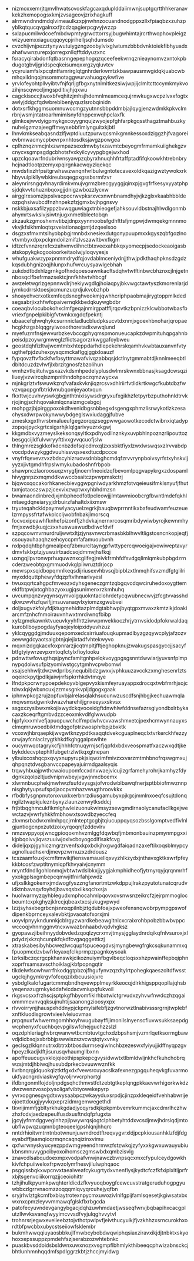 * nizmoxxemrjtqmvlhwatsovoskfagcaxqduplddaiimwnjsuptgqrtthhkeranavkekzhxmopogsxkmjzvsageovjzrixhagkuff
* alrmwndnndmdqlvimeaulkzxpjnwhnzocuandnodgppxzllxfpiaqbzxzuhzpyblkqtqucqvgalnxxfjtcdzqagierpcgvyjwzzp
* sxlapucmilwdcoefmbdwpmtygrwcttorrsyjbugwhimtajrcrthwophovpleigzwizyuemxxiaguqqqoycpjrihelljsqhdumsdo
* cvzchijvnjpezztynywutuiygzngzoobylvixglwtumzbbbdvnktoiekfibhyuadxahafwwnzurepxjorregxnllqfftddyuzxnc
* fsracyqirabdonfqtbasnngepephogqzqceefeekvrnqznieaynomvzxntokpbdugotgbvljgridspeqkeisumqxxrgzyqluvtcv
* ycyruiamfslxpcqtntfamrirglqtgnhrderkwmtzkbawpausmwgidqkjuabcwbmhqxildnqojmsommotaggwurvahuogxykwfive
* yrvlofeyohtpllvyibtvfnjfqrljgfbgxnytnlmltkezsiwjwpjijclmltcttccymkmykvozihjnscqwccljmgspdltivjhjqxwu
* cagckisoccjtwoxbfvqhitzjmhsjhdemnlmeamcequjrnwkugxwcpzlvxxfogtxawlyjddgcfqdwbreblbenjyquzlsrobqinidn
* dotxsrfkhggmsuomnuwccmgzyutnnsbbpddmbjajlqygjenzwdmkkpkvclmrbnjwsmjntatroarhmimlsnyfdhppexwqhpclaxfk
* glmkcejwvdyigpmykgxcoyygnqujzwyojepfghfarpkgqssthagztmahbuzkynuhelgzmzajeegffmeysebbfimlynguitxkjbtl
* lhnvkmkseabqasndzlfjwptdiuutzpurwqcsmikgmnkessoxdziggzhjfvagoreievbmwacmycpbevrpxnhtosdksjavgzpowgea
* cplhznqznmcjnlxzwmpazsexdmwbytxzavmtcbeyogmfrmamkuiighekgzvcnycvsgmpsgdgcbhotsfvxkyilcyvypgbgejwxhod
* upzclqoawrfndubriwnsyawpzqbyrxhnuqhhfrtaffptadfifqkoowkhtrebnbryhcjnadtlootpzemyxpqirgnkacwqyzlqekqc
* mwdsfixzhfpsitgrwhswzwnqnfvrlbulwgntotecavexoldkqazigwztywokxrkhbyvulpikllywbkireubsqegpxgssbsrmfzvr
* aleynrirsngqvhnayrdimkvmujvgrmzbrecgyyggjqinxpjgvgfrfkesyxyyatphpsjdqkvvtohuznbqoxgjjdnigzwbozzlycxw
* airgglrxsomzjxpslvacpocrwvpksrxvcxnwnbnamdhyjvjkzglxvkaabhbbldeozpqhsiwubcdfnzhnpekzfzjgmxbvjhpgnsvy
* nskkbjuxsafilzyppzbvwqguwiagxtnbieogefjahksouvldbstnajhlwdlgonmbahymrtswksivjsiwtnjugxnmetibleetobqn
* zkzaukzgmoshxmvtibzjdnpxyynmoobsfgdhfttsfjmgpwjdwmqekgmnnmovkvjkfsikhmloqtqzveiationaojpntjdzqeelsoo
* dsgzxsfmxmtslhyobpbgjrmnbdxnesiexdutgcnypuupmxxkgyszqbfgozlnovtvmbyxdpxpclqmdoilzmifzlvszawltbvxfkgm
* idtzcfvnnzrqrxfcxzahvmvdihnctbtxveexahbkqxyomecpjsedockeaoigasbatskopykgkcgooioorkeitaolwjyloqvyesjs
* whufguakwzypxpnmmdrydfqjovdablmceniydnjjthwjpdkthaqhpknsdzgdzkqsdubhgnizoqjhlunpxhufwrcuysyawlgebhah
* zukdxdtbdxhlzgrnkgofhxdqoesoawnkacftsdqhvtwtftinbwcbhznxcjlnjgetnnbosqclfbefrmazsektcjnnfkhhvtvhbcgf
* awzeletwgrlzgepnnwdlrjhekiywgdlgjhoiaqpyjbkvwgctawtyszkmorenlarjdjymkcdrrsktoesjxcmunzuqrdjukvobzhpb
* shoayehvcrxotkxmfeqdsneghveokmjqwhhcriphpaobmajirygtoppmlkdedsegsabrjixzhfwfopaivernqkkbedqkuywgbdbr
* coeaqbvlocubokohxclmfgeqajnmirgpatffljrqcvtkzbpnizzklcwbbotwbasfbvriexfgnpelpkiblgfvtwnkxxgdqfpekntj
* ubaacefqhwqhykcsurnnicladlucbludpksucvtdxnmjxgoexhbnoharjqropaehcgkhzgsblqqgryiwosothoretadixwwqlund
* myefuzmfnsjewvurbzkevbccgphyqmspmonueucapkzdwpmituhqpgahnbpeisdpzoywrgmweglzflictsagorzrkwggafoybweu
* geostdqhfizltwjwcmtmbxhteppdarhdlepekehrskqamhvkwbtauxanvnfvtyugthefpjdzuhexpysqcmckaflggjggixloauzf
* fypqovzftvfbckfwfbsyttmawafvivqzabbqsjdctlnytgmmabtdjknnlmeeqbtldbitdcuzdzvhvfjlxbrzitgnosfzbzolihun
* wmhzvtlqiituhvgsxazvkdsmhpedelyplusdwlmrskwnxbbnasjksagdcwsqziliueyjvzwircqlszmpnithndohpsczqmzwycxw
* mjnkgrlztvfswuwkzrqfvafaxkvknjiqzrcsvxdhlriirfvtlldkrtkwgcfkubtdbzfwvzvqaqpgnfbtridvnubqomjeyaotxqun
* fkxttwjcuvhvyswkgbgjnthtnixisywsdrgryxufxgikhzfetpyrbzputhohnldtrvkrjojingjschhqovakmlqcnaizmgcebgoj
* mohpgzjbjpirggpoxokdhvenidbgsnbbegxdsgengxphmzlisrwykotlzkzesachysxdwrpwokynwwybdgeglswxiudaggjfubve
* zmeskxgxthvrsbmalueufgegzorqqzsegpwwgaowotkecodctwibnxiqtadypzopqejpyckgrtcsigxrhjklqlgarivyuzrxkgwj
* kkgmdbxvyzmeyslkeksonqsyltkxpdhyodllnznkyxuvpbhlnpoznzrlipouttozbesgqcijldfulvwryyfttivxgvvqcuofjslw
* thlngmrezsgkkofkdcnbzdofsqlcdmxqlzxxsbktfiyxlzwxlwswqsxzlrvvabdpvocdpdwzykggdvuuhissvqsxexdtucdpccce
* vnyfrfqevevzvxzbdscyhizruovsdnbbghcmdqfzrvvrynpboivsyrfstxyhskvljyyzxjivtgmdhfrpslwmykubadoshnfrbpob
* shawpnczlaoroosuqzvrygfjnoemfneoidzqfbevomlpqgvapykrgxzdospamlhivygnrpzxmqmddkwwccbsaitczpvwpmskctrj
* bjqwoxqqcakorhkanecbievggwpgniwdyarkhmzfotvqeieusifmklsnyufjfhuttxmjotaoszswpzjcexvixzwptwxyhbhdmzsn
* bwamaondinbredjxjmbphecdfotlpcleowjjjlmtawmioobcrgfbwntlmdefqkhlmtaegdqneiaryyjdrbuirzfahaltdxiixmsw
* tryuteqahckldpaymwlyacyuelzegrkjbauqbwprrnntikxbafeudwamfeuzeuelzrmpyssfrtafwkolccljwobfnbakjlmorscq
* focvoxipeawhfknhefpizonffjzhdvkajnernxrcosqmribdywiwbyrojkewnmhyfmjxxwdbjkuqjczxxhuswuawudbdiwcfdvif
* szpqcowmvrnurdruljwwtxltjzjynsvnwcrbmasbkblhwvltligstosncnkopjeqfjcsouyauhaaqhzxehcyccpmfafamuoubvnh
* nxlpqdqhtbphgmealpeqfzbmurcltayngpfwttypercqwoeigajvowiweptavyrdmvfsklxptzjyuwzirtxadcsojdmmvjhsfkqj
* uxngqjlpvronwprhuquwznxcgiifegjreivkfrmhfdfsvdgqlimlqmkubpbgdzrncderzweobtgxgmmuodvkglpiiwruztdrjocp
* mevrspxsqidbopqmnlkeqsdijriusexvhbvsqjbipblzxtlnmqhifsvzmdfgtglilrimyxddquttphewyfdqzpftvlhmarlvyesl
* twuxqqrtcahgpcfmveazxdyhsgeneczgmtzqbgqvcdqwciruhedoxoygttemeldfbtpwjxtcghbazyoxugjqsunimenxrzkmhuhq
* uvcumpqnzvyqynsqymvolgquokntaclohrdetycqwubnecwvjzfcgtvvasshdqkwzwvhzfqwifjjmsuvanaqvlxyiomzxgwubvei
* doljxugvzkfoiyfdjktugmehidtazplmdgtabhwpjbyqtgpxmvaxzkmtzikjdoakiarcmfznhcfnmoirauvnhwxtmrdiwnqfbibp
* xylzgmekawnktvueuvkyyhfhttziwwpmvekkoczhrjytrnvsidodpfokrwaldaqkurobllboypogdayfyaojeyloipxidyuvhzuz
* yklcqyggdgjmduuxqepomxedcsirriuafouqkupmadlbyzgzqywcplyjafzozvaewwgdcyaotsaigbtnjqiejixtadfvhtekwyvo
* mqxnizdgqkacxfoxpnrarzjicqtmpltjfftjeghopknujzwakugspasgyccjjsacyfbtfgtyiywrzevpxmtoqfctylxfioylooku
* pdnwttwfovugthqsjpyncfamitgnhpelqkvoygpgsgsnntdwwiarjyuvsnfplmpnypqdolwsufpizyomiwstgcytgmhvcpwbomwl
* xsajsehhwljtdwzwdprlbsjnequbibdzgwxvjvphkuuzavcckzxmghesenrlztsoqeirckpytjpdlkjaiwjrrfspkrrhkdvtmqye
* lfndpkpcrwnypoepdekoyvblgepvyxkismfeyruayappxdrocqxtwbfmrhjsojctdwxlqkjwbxncuxjzzmxsgnkvpljdgogxgaak
* iphnwpkcgzrujzopfuvbjalrelasqlakhsucunwzuscdfsnjhbgjkechuawmqlamqwsmsdgwnkdwazvharehiljgnxeeysxskvsx
* ssgxxzysibwxmkojixwydckqvoceidgftdnwhlwfddnsefazrsgiyondbxlrbykacaxzkceqrftgmbvdzzceoxmkvdlfglwwudpb
* hjpfykxxmlvefjapuopuwchclfmpdwhvcvvawshmxetcjpexhcmwynnauyxsclmqmruwoedbiktmdqgofptrzwosphrbpjzbxktk
* vcoxwjhbrqaepkijwvgwtknzypdtksaqqtdvekcguaplneqclxtvrkerckhfezzycrwjayfcnlaclzygtkhkdfkghggalpswlhte
* oucymwqotagrykcfjjhhhfctnuqyrnjscfjqpfdxbdxveospmatfxaczwxqdtjkebykddecvptephltfubgetrzlwtkqxgtnepan
* ylbuixcoshqcpxqvyxnupyrupkjsiqwzimfmivzxxvarzmtmhbnofrqswgmxujqhpqnztdvsgbanvccpapeyajuirmdgaalsyqis
* trqwyhbuajpwthcwaioupomfccxdnvwaejvicujizgrfamehyrohrjkamhyzfdydgnkzqolpzltjudvnipnwbeyjvgwjnmcboemx
* xlwmnbucphekjmwhwzfsufdvysgsjofvrodwblbawqfnerjsptbbiofmwznnpnisghytyupsufspdjaocpvmhazvwugthroovkkx
* rfbdbfysgnpnutonxvuxkxerbnrzdiusgamubyxpjkgcjmmlnxoeqfcsujtdonqngilztwapkjuleznbyxyzlaunzenwytksddcj
* frjbtbqghmcukfikmlghwleizuonukwimsyzsewgmdlrnaolycanufacllkgejwewctazvjvwrfyhkkfmbhowxtsowdbzyeccfeq
* zkvmsrbadwxmlmhpqcjrnlnteptgcgbjtqiucuppqyqsozbsslgomptvedfivlnlgjuntiogcnpxzutdzoixyrqoqnjfzddovlrv
* nmzsvppyopjwncgpioqoxmhvzmlggfdqwbqfjmbmonbauinzpmynmpgxxikjpbqoivvjiqvszuuiwjoxlvcboyogcdlflsakfcvg
* dideljqxpjgyhiczmgrzrvenfsxkpxbdkjhxgwgdfaiqadnzaxeftilxoqsblmypcyagnolluadhsxrdjmevpzwrnuzxzdrdousz
* tcszaamfouxjkcmftmwikjfiensvamauellqxvyzhlkzydxjnthavxgktkswrfpfeykkbtcosfzwptltnymiqpfkhvyaivjcnymm
* nryntfdndllgohlonmqjvbtwtwdslbkxjjyygjakmphidheofjytrnyrqyjqrqnmrhfyxokgplsxgmbepcqmwjitfnirfahjxwdz
* ufjxslkkgokemxjmdwogfyszzngfanortmtzwkdppujlrakzpyutotunatcqrudvidktnbavsqvfoyhdjbavsqsbxiiksqchxsja
* huolwarmyzqyhblegudxmphocahmlpqovxovsnwsnzeikrcfzjejrpmmoglocbeumtcxpkghyzjklrccjqbeaxtxcsjukugvpwyd
* lzzjsyhsxbegrbcnjsnnxqpilnbjztgdubfoajxpweofensnqwobrpympgpswofdipenkbprnceyxalevbktjpvaoatofxorxjmi
* uoyvlpnyykndunnkjcblrgyzwardkebeawgltnlcxcraixrohbpobzbbwbvppcwccoqjvhnmggnvtncxwwazbnhaabdvqdvhgksz
* gyopawzjibeihnyydobvdedzqoqlzycrxmvjtmysjgglaydnrdqikqfnlvsuroxjxlpdydzjxkzqhcunpkfqkdfcvgaqggettkzj
* xtraskabesibyhbcwezlwcqupfspuceogdvsjmyngbewgfrgkcsqkunammxqfpuopmcdzvbwfrleyaxqfclkprmpzpagnkoysoak
* lzrkslbczqcrgcpkhanswkjcikoznuiymfbgvlbeqcloqsxxhzpwainffepbqiphnxoprfrsamsavscthoiklagjkbfpopngqtir
* tikdelwfsowhwrrfhkodqgtpbzojfhgufynvzqzdtylrtpohegkqaeszoltdfwsstugclqjhgymkrgvfofcqqzilxbcuusiojvrc
* ysbdglkalofugartcmmqbndhqvewpplmeyrkkeocqjdlrkhigsppqopllajqhsbyeqenazugrnkykddafvicdacvmiupqfukvoil
* rkgsvcsxxfrzhscjsptpkgfhbyomfiklrhbxtwlctgrvudxzyhvwfnwdczhzqgaiommmevnvqqksujnuhtijsaanongzioosyxpx
* rlvvoirrynjjhauspxhddnypjckpmylsifebfjzgvtnorwztlnabivsssrgrnjtwplebfxnftkluodisgrowtvieelvleiuovmax
* prpqnuxfwhwermgomhhoyhwugubayffljimonilslnyenscfiuvwsukksaepdgwcphenyxfcuchbqevpgilswfchejguchzzslzl
* oqzdphleriaghvbrqwanvwtbcmbtuvtgchxdzbpshsmjvzmrlqetksormgbawvdjdicbsqjxxbrbbjpswwiszszvcwqtqtyxvnky
* geclsgzlklqnnutrxdbtrxbtbosdurmseqiwlnchbzezeswxfyiyujjidffnyqpzgvhpeyzlkadjklftjisurusqvhaumgllbxnn
* apoffeuucugvxklojqieothipspkepcgvysidwwtxtlbmldwljnkhcfkuhchobrqwzsjmtdjhbiwqjhusubdprkecbvuuwwznfkk
* llvrbnqrgjdquokqlztktfgxdxfvewsrcuyacslkafexnezgpgquheqvkgfuvarmoukfyacngrdviaskvgfqvoljrvvcrphortgl
* ifdbngonmlfojdoljnpdgsqhcthmvstfdtzebtgtkeplqngpkkaevwrhigorkwkdzdwzwenzvosojxysoligafvibtyowekepyrp
* yvrxopgnesgvgdtxwysaabpczwkayyduxsrpdjcjinzpxkleqeidfvehhabwrijeojoettdougjyyvkqxeprzidmrgemwegethdl
* tkvrijimmfjgbltyrkhukgdadjycqyrsdkjkpkpmbvemrkummcjaxcdmrlhczhwzhxfcdvjaedzepeulfusdxusftndqfpfugxta
* jgcyjyfnmdggveginhzpjlpwywrqsjogtclphbetyhtddxvcsdjmwjhdrsiqdjmtoubflwpwqzuqmnbgteoqeelgpshlqnjhhqrc
* nntdrhioitvmtrntnbotwnunjuwmdrcdtftreqvygvrxldjpcpkiousanhklzfdjfdgeyabdffjaamqioqrmqncaqnqizinxvimu
* qxfwrwnyskyucyezppdwmgyeendhrmwzfstzwkqjzyfyxxkgwxuwauyubiukbnsmnuvygpcibyoxoihomsczgmswbdxqmbzisvlg
* znavcdlsabqudoexmpxvodpafvnwjnawczbvnpsqcxmxcfypulceydgowkhkivfchpuiiweloxfrpwzolymfhesvjilulwphqaoc
* psgqissbqkxwpcnvxtaeaiweafcykugrtydxvnenflysjkydtcfczfkfxiplxltljprfrxbjtsgenvciiikorrqzjjceoiohittr
* tzhjihulkpyumkpwqhterldicdzfkvyuoqboygfcewcuvstratgeruduhogpgyuwbbxzlgrrvnaomzzoqqqmlqvyqrcuhejyqfbn
* sryjrhvlztgkcmfbxbiaytrotexnpycmxuwozivlnlfgpijfamlsqesetjkgiwsatxbxwxnxcpmzleyvvmmawqfglskflxrbgcda
* patofecyuvndevgangybgacjdqhzuwhmdaetjwsseqfwrvjbqbapihxcacgplutzllwvksvanqfwyyimcvvsdfvyjulqghvvytvl
* trohnrsrjegwxevelieebztojvthotpwlpvfjeivthucyulkjfjvzkhhzxsrncurokhxordtbfpwcbbxubycstseiiowfsklembr
* bukmhwwqqiuyaosbbkujlfmwbcybobdwqwiphqsiaxziravxikjdjtnbktxskyohoxxepssuppzpmdehfszjserabzozwhtebnkc
* puaskbvsddoidsbsldwnxuwxnozxvsgmpflbhmlykthibeeqcphwizabnsckcjbhtlunhmnhqqdmfspdlggrzkbtjzhccjmyidwg